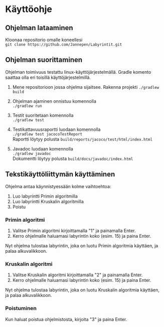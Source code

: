 # Käyttöohje

## Ohjelman lataaminen

Kloonaa repositorio omalle koneellesi   
   `git clone https://github.com/Jannepen/Labyrintit.git`
   
   
## Ohjelman suorittaminen

Ohjelman toimivuus testattu linux-käyttöjärjestelmällä. Gradle komento saattaa olla eri toisillä käyttöjärjestelmillä.

1. Mene repositorioon jossa ohjelma sijaitsee. Rakenna projekti
   `./gradlew build`

2. Ohjelman ajaminen onnistuu komennolla   
   `./gradlew run`


3. Testit suoritetaan komennolla   
   `./gradlew test`
   
4. Testikattavuusraportti luodaan komennolla   
   `./gradlew test jacocoTestReport`   
   Raportti löytyy polusta `build/reports/jacoco/test/html/index.html`

5. Javadoc luodaan komennolla   
   `./gradlew javadoc`   
   Dokumentti löytyy polusta `build/docs/javadoc/index.html`
   
   
## Tekstikäyttöliittymän käyttäminen

Ohjelma antaa käynnistyessään kolme vaihtoehtoa:

1) Luo labyrintti Primin algoritmilla
2) Luo labyrintti Kruskalin algoritmilla
3) Poistu

### Primin algoritmi

1) Valitse Primin algoritmi kirjoittamalla "1" ja painamalla Enter.
2) Kerro ohjelmalle haluamasi labyrintin koko (esim. 15) ja paina Enter.

Nyt ohjelma tulostaa labyrintin, joka on luotu Primin algoritmia käyttäen, ja palaa alkuvalikkoon.

### Kruskalin algoritmi

1) Valitse Kruskalin algoritmi kirjoittamalla "2" ja painamalla Enter.
2) Kerro ohjelmalle haluamasi labyrintin koko (esim. 15) ja paina Enter.

Nyt ohjelma tulostaa labyrintin, joka on luotu Kruskalin algoritmia käyttäen, ja palaa alkuvalikkoon.

### Poistuminen

Kun haluat poistua ohjelmistosta, kirjoita "3" ja paina Enter.




